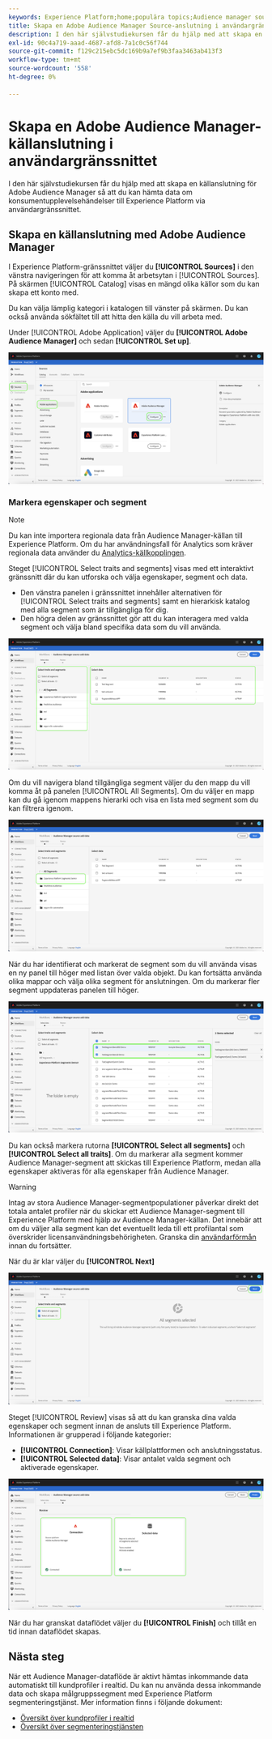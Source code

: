 ```yaml
---
keywords: Experience Platform;home;populära topics;Audience manager source connector;Audience Manager;målgruppshanterarkontakt
title: Skapa en Adobe Audience Manager Source-anslutning i användargränssnittet
description: I den här självstudiekursen får du hjälp med att skapa en källanslutning för Adobe Audience Manager så att du kan hämta data om konsumentupplevelsehändelser till Experience Platform via användargränssnittet.
exl-id: 90c4a719-aaad-4687-afd8-7a1c0c56f744
source-git-commit: f129c215ebc5dc169b9a7ef9b3faa3463ab413f3
workflow-type: tm+mt
source-wordcount: '558'
ht-degree: 0%

---
```


# Skapa en Adobe Audience Manager-källanslutning i användargränssnittet

I den här självstudiekursen får du hjälp med att skapa en källanslutning för Adobe Audience Manager så att du kan hämta data om konsumentupplevelsehändelser till Experience Platform via användargränssnittet.

## Skapa en källanslutning med Adobe Audience Manager

I Experience Platform-gränssnittet väljer du **[!UICONTROL Sources]** i den vänstra navigeringen för att komma åt arbetsytan i [!UICONTROL Sources]. På skärmen [!UICONTROL Catalog] visas en mängd olika källor som du kan skapa ett konto med.

Du kan välja lämplig kategori i katalogen till vänster på skärmen. Du kan också använda sökfältet till att hitta den källa du vill arbeta med.

Under [!UICONTROL Adobe Application] väljer du **[!UICONTROL Adobe Audience Manager]** och sedan **[!UICONTROL Set up]**.

![katalog](../../../../images/tutorials/create/aam/catalog.png)

### Markera egenskaper och segment

>[!NOTE]
>
>Du kan inte importera regionala data från Audience Manager-källan till Experience Platform. Om du har användningsfall för Analytics som kräver regionala data använder du [Analytics-källkopplingen](../adobe-applications/analytics.md).

Steget [!UICONTROL Select traits and segments] visas med ett interaktivt gränssnitt där du kan utforska och välja egenskaper, segment och data.

* Den vänstra panelen i gränssnittet innehåller alternativen för [!UICONTROL Select traits and segments] samt en hierarkisk katalog med alla segment som är tillgängliga för dig.
* Den högra delen av gränssnittet gör att du kan interagera med valda segment och välja bland specifika data som du vill använda.

![add-data](../../../../images/tutorials/create/aam/add-data.png)

Om du vill navigera bland tillgängliga segment väljer du den mapp du vill komma åt på panelen [!UICONTROL All Segments]. Om du väljer en mapp kan du gå igenom mappens hierarki och visa en lista med segment som du kan filtrera igenom.

![segmentmapp](../../../../images/tutorials/create/aam/segment-folder.png)

När du har identifierat och markerat de segment som du vill använda visas en ny panel till höger med listan över valda objekt. Du kan fortsätta använda olika mappar och välja olika segment för anslutningen. Om du markerar fler segment uppdateras panelen till höger.

![select-data](../../../../images/tutorials/create/aam/select-data.png)

Du kan också markera rutorna **[!UICONTROL Select all segments]** och **[!UICONTROL Select all traits]**. Om du markerar alla segment kommer Audience Manager-segment att skickas till Experience Platform, medan alla egenskaper aktiveras för alla egenskaper från Audience Manager.

>[!WARNING]
>
>Intag av stora Audience Manager-segmentpopulationer påverkar direkt det totala antalet profiler när du skickar ett Audience Manager-segment till Experience Platform med hjälp av Audience Manager-källan. Det innebär att om du väljer alla segment kan det eventuellt leda till ett profilantal som överskrider licensanvändningsbehörigheten. Granska din [användarförmån](../../../../../dashboards/guides/license-usage.md) innan du fortsätter.

När du är klar väljer du **[!UICONTROL Next]**

![alla segment](../../../../images/tutorials/create/aam/all-segments.png)

Steget [!UICONTROL Review] visas så att du kan granska dina valda egenskaper och segment innan de ansluts till Experience Platform. Informationen är grupperad i följande kategorier:

* **[!UICONTROL Connection]**: Visar källplattformen och anslutningsstatus.
* **[!UICONTROL Selected data]**: Visar antalet valda segment och aktiverade egenskaper.

![granskning](../../../../images/tutorials/create/aam/review.png)

När du har granskat dataflödet väljer du **[!UICONTROL Finish]** och tillåt en tid innan dataflödet skapas.

## Nästa steg

När ett Audience Manager-dataflöde är aktivt hämtas inkommande data automatiskt till kundprofiler i realtid. Du kan nu använda dessa inkommande data och skapa målgruppssegment med Experience Platform segmenteringstjänst. Mer information finns i följande dokument:

* [Översikt över kundprofiler i realtid](../../../../../profile/home.md)
* [Översikt över segmenteringstjänsten](../../../../../segmentation/home.md)
